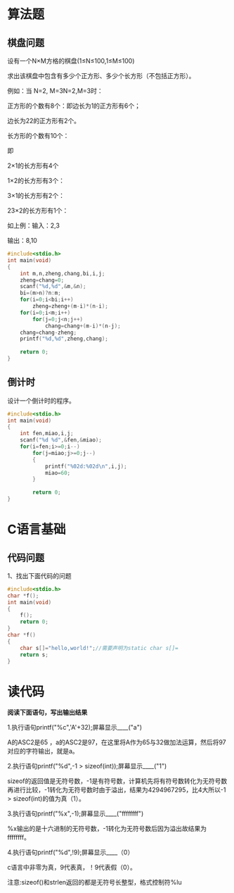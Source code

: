 # 算法题

## 棋盘问题

设有一个N×M方格的棋盘(1≤N≤100,1≤M≤100)

求出该棋盘中包含有多少个正方形、多少个长方形（不包括正方形）。

例如：当 N=2, M=3N=2,M=3时： 

正方形的个数有8个：即边长为1的正方形有6个；

边长为22的正方形有2个。

长方形的个数有10个：

即

2×1的长方形有4个

1×2的长方形有3个： 

3×1的长方形有2个： 

23×2的长方形有1个： 

如上例：输入：2,3

输出：8,10

```c
#include<stdio.h>
int main(void)
{
	int m,n,zheng,chang,bi,i,j;
	zheng=chang=0;
	scanf("%d,%d",&m,&n);
	bi=(m>n)?n:m;
	for(i=0;i<bi;i++)
		zheng=zheng+(m-i)*(n-i);
	for(i=0;i<m;i++)
		for(j=0;j<n;j++)
			chang=chang+(m-i)*(n-j);
	chang=chang-zheng;
	printf("%d,%d",zheng,chang);
	
	return 0;
}
```

## 倒计时

设计一个倒计时的程序。

```c
#include<stdio.h>
int main(void)
{
	int fen,miao,i,j;
	scanf("%d %d",&fen,&miao);
	for(i=fen;i>=0;i--)
		for(j=miao;j>=0;j--)
		{
			printf("%02d:%02d\n",i,j);
			miao=60;
		}
		
		return 0;	
}
```

# C语言基础

## 代码问题

1、找出下面代码的问题

```c
#include<stdio.h>
char *f();
int main(void)
{
	f();
	return 0;
}
char *f()
{
	char s[]="hello,world!";//需要声明为static char s[]=
	return s;
}
```

# 读代码

 **阅读下面语句，写出输出结果**

1.执行语句printf("%c",'A'+32);屏幕显示____("a")

A的ASC2是65  ，a的ASC2是97，在这里将A作为65与32做加法运算，然后将97对应的字符输出，就是a。

2.执行语句printf("%d",-1 > sizeof(int));屏幕显示____("1")

sizeof的返回值是无符号数，-1是有符号数，计算机先将有符号数转化为无符号数再进行比较，-1转化为无符号数时由于溢出，结果为4294967295，比4大所以-1 > sizeof(int)的值为真（1）。

3.执行语句printf("%x",-1);屏幕显示____("ffffffff")

%x输出的是十六进制的无符号数，-1转化为无符号数后因为溢出故结果为ffffffff。

4.执行语句printf("%d",!9);屏幕显示____（0）

c语言中非零为真，9代表真，！9代表假（0）。

注意:sizeof()和strlen返回的都是无符号长整型，格式控制符%lu